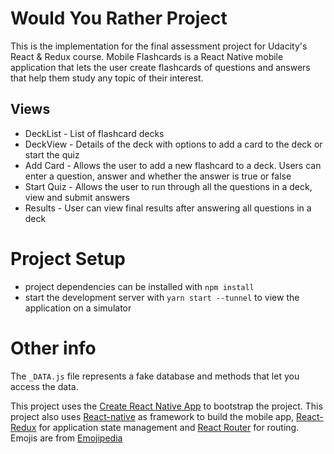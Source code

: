 # Would You Rather Project

This is the implementation for the final assessment project for Udacity's React & Redux course. Mobile Flashcards is a React Native mobile application that lets the user create flashcards of questions and answers that help them study any topic of their interest.

## Views

* DeckList - List of flashcard decks
* DeckView - Details of the deck with options to add a card to the deck or start the quiz
* Add Card - Allows the user to add a new flashcard to a deck. Users can enter a question, answer and whether the answer is true or false
* Start Quiz - Allows the user to run through all the questions in a deck, view and submit answers
* Results - User can view final results after answering all questions in a deck

# Project Setup

* project dependencies can be installed with `npm install`
* start the development server with `yarn start --tunnel` to view the application on a simulator

# Other info

The `_DATA.js` file represents a fake database and methods that let you access the data.

This project uses the [Create React Native App](https://github.com/expo/create-react-native-app) to bootstrap the project.
This project also uses [React-native](https://reactnative.dev/) as framework to build the mobile app, [React-Redux](https://react-redux.js.org/) for application state management and [React Router](https://reactrouter.com/web/guides/quick-start) for routing. Emojis are from [Emojipedia](https://emojipedia.org/)